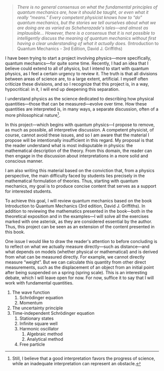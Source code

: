 > *There is no general consensus on what the fundamental principles of quantum mechanics are, how it should be taught, or even what it really “means.” Every competent physicist knows how to “do” quantum mechanics, but the stories we tell ourselves about what we are doing are as varied as Scheherazade's tales—and almost as implausible... However, there is a consensus that it is not possible to intelligently discuss the meaning of quantum mechanics without first having a clear understanding of what it actually does.* (Introduction to Quantum Mechanics - 3rd Edition, David J. Griffiths)

I have been trying to start a project involving physics—more specifically, quantum mechanics—for quite some time. Recently, I had an idea that I believe could extend to all of physics, but I intend to start with quantum physics, as I feel a certain urgency to review it. The truth is that all divisions between areas of science are, to a large extent, artificial. I myself often criticize these divisions, and so I recognize that this project is, in a way, hypocritical: in it, I will end up deepening this separation.

I understand physics as the science dedicated to describing how physical quantities—those that can be measured—evolve over time. How these quantities are interpreted is, in many ways, a separate discussion, often of a more philosophical nature[^1]. 

In this project—which begins with quantum physics—I propose to remove, as much as possible, all interpretive discussion. A competent physicist, of course, cannot avoid these issues, and so I am aware that the material I propose will be intentionally insufficient in this regard. My proposal is that the reader understand what is most indisputable in physics: the mathematical description of the theory. From this domain, the reader can then engage in the discussion about interpretations in a more solid and conscious manner.

I am also writing this material based on the conviction that, from a physics perspective, the main difficulty faced by students lies precisely in the mathematical formulation of theories. Thus, starting with quantum mechanics, my goal is to produce concise content that serves as a support for interested students.

To achieve this goal, I will review quantum mechanics based on the book Introduction to Quantum Mechanics (3rd edition, David J. Griffiths). In addition to reviewing the mathematics presented in the book—both in the theoretical exposition and in the examples—I will solve all the exercises marked with one asterisk, as they are considered essential by the author. Thus, this project can be seen as an extension of the content presented in this book.

One issue I would like to draw the reader's attention to before concluding is to reflect on what we actually measure directly—such as distance—and what depends on models (whether physical or mathematical) and is derived from what can be measured directly. For example, we cannot directly measure “weight”. But we can calculate this quantity from other direct measurements, such as the displacement of an object from an initial point after being suspended on a spring (spring scale). This is an interesting debate, which I will leave open for now. For now, suffice it to say that I will work with fundamental quantities.

1. The wave function
    1. Schrödinger equation
    2. Momentum
3. The uncertainty principle
2. Time-independent Schrödinger equation   
    1. Stationary states
    2. Infinite square well
    3. Harmonic oscillator
        1. Algebraic method
        2. Analytical method
    4. Free particle

[^1]: Still, I believe that a good interpretation favors the progress of science, while an inadequate interpretation can represent an obstacle.
